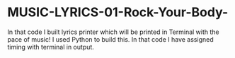 # MUSIC-LYRICS-01-Rock-Your-Body-
In that code I built lyrics printer which will be printed in Terminal with the pace of music! I used Python to build this. In that code I have assigned timing with terminal in output.
